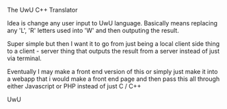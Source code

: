 The UwU C++ Translator


Idea is change any user input to UwU language. Basically means replacing any 'L', 'R' letters used into 'W' and then outputing the result.

Super simple but then I want it to go from just being a local client side thing to a client - server thing that outputs the result from a server instead of just via terminal.

Eventually I may make a front end version of this or simply just make it into a webapp that i would make a front end page and then pass this all through either Javascript or PHP instead of just C / C++


UwU
